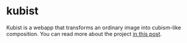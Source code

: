 # kubist

Kubist is a webapp that transforms an ordinary image into cubism-like composition.
You can read more about the project [in this post](https://medium.com/@williamngan/kubist-6ed1d8025806).


